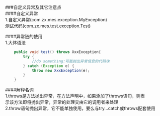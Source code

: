 ###自定义异常及其它注意点      
####自定义异常       
    1.自定义异常(com.zx.mes.exception.MyException)       
    测试代码(com.zx.mes.test.exception.Test)                

####异常链的使用      
    1.大体语法            
   ```Java
       public void test() throws XxxException{     
           try {       
               //do something:可能抛出异常信息的代码块     
           } catch (Exception e) {     
               throw new XxxException(e);      
           }       
       }  
   ```
 ####解释名词       
    1.throws是方法抛出异常，在方法声明中，如果添加了throws语句，则表     
    示该方法即将抛出异常，异常的处理交由它的调用者来处理      
    2.throw语句抛出异常，它不能单独使用，要么与try...catch或throws配套使用     
